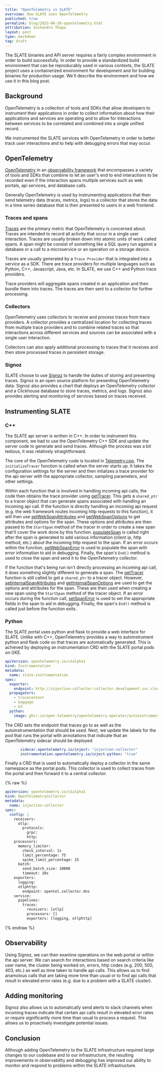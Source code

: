 ```yaml
---
title: "OpenTelemetry in SLATE"
overview: How SLATE uses OpenTelemetry
published: true
permalink: blog/2023-06-30-opentelemetry.html
attribution: Suchandra Thapa
layout: post
type: markdown
tag: draft
---
```


The SLATE binaries and API server requires a fairly complex environment in order to build successfully. In order to provide a standardized build environment that can be reproducably used in various contexts, the SLATE project uses a containerized environment for development and for building binaries for production usage. We'll describe the environment and how we use it in this blog post.

<!--end_excerpt-->

## Background

OpenTelemetry is a collection of tools and SDKs that allow developers to instrument their applications in order to collect information about how their applications and services are operating and to allow for interactions between services to be correlated and combined into a single unified record.

We instrumented the SLATE services with OpenTelemetry in order to better track user interactions and to help with debugging errors that may occur.

## OpenTelemetry

[OpenTelemetry](https://opentelemetry.io/) in an [observability framework](https://opentelemetry.io/docs/concepts/observability-primer/#what-is-observability) that encompasses a variety of tools and SDKs that combine to let an user's end to end interactions to be recorded even if the interaction spans multiple services such as web portals, api services, and database calls. 

Generally OpenTelemetry is used by instrumenting applications that then send telemetry data (traces, metrics, logs) to a collector that stores the data in a time series database that is then presented to users in a web frontend.

### Traces and spans

[Traces](https://opentelemetry.io/docs/concepts/signals/traces/) are the primary metric that OpenTelemetry is concerned about. Traces are intended to record all activity that occur in a single user interaction. Traces are usually broken down into atomic units of work called spans. A span might be consist of something like a SQL query run against a database or a call to a microservice or an operation on a storage device. 

Traces are usually generated by a `Trace Provider` that is integrated into a service as a SDK. There are trace providers for multiple languages such as Python, C++, Javascript, Java, etc. In SLATE, we use  C++ and Python trace providers.

Trace providers will aggregate spans created in an application and then bundle them into traces. The traces are then sent to a collector for further processing.

### Collectors

OpenTelemetry uses collectors to receive and process traces from trace providers. A collector provides a centralized location for collecting traces from multiple trace providers and to combine related traces so that interactions across different services and sources can be associated with a single user interaction. 

Collectors can also apply additional processing to traces that it receives and then store processed traces in persistent storage. 

### Signoz

SLATE choose to use [Signoz](https://signoz.io/) to handle the duties of storing and presenting traces. Signoz is an open source platform for presenting OpenTelemetry data. Signoz also provides a chart that deploys an OpenTelemetry collector and a Clickhouse database to store traces, metrics, and logs. Signoz also provides alerting and monitoring of services based on traces received.

## Instrumenting SLATE

### C++

The SLATE api server is written in C++. In order to instrument this component, we had to use the OpenTelemetry C++ SDK and update the server code to generate and send traces. Although the process was a bit tedious, it was relatively straightforward.

The core of the OpenTelemetry code is located in [Telemetry.cpp](https://github.com/slateci/slate-client-server/blob/master/src/Telemetry.cpp). The `initializeTracer` function is called when the server starts up. It takes the configuration settings for the server and then intializes a trace provider for the api server with the appropriate collector, sampling parameters, and other settings.

Within each function that is involved in handling incoming api calls, the code then obtains the trace provider using [getTracer](https://github.com/slateci/slate-client-server/blob/master/src/Telemetry.cpp#L124). This gets a `shared_ptr` to a tracer object that can generate spans associated with handling an incoming api call. If the function is directly handling an incoming api request (e.g. the web framework routes incoming http requests to this function), it will then use [setWebSpanAttributes](https://github.com/slateci/slate-client-server/blob/master/src/Telemetry.cpp#L130) and [getWebSpanOptions](https://github.com/slateci/slate-client-server/blob/master/src/Telemetry.cpp#L152) to get attributes and options for the span. These options and attributes are then passed to the `StartSpan` method of the tracer in order to create a new span that'll cover the work done by this function. [populateSpan](https://github.com/slateci/slate-client-server/blob/master/src/Telemetry.cpp#L179) is called right after the span is generated to add various information (client ip, http method, etc.) about the incoming http request to the span. If an error occurs within the function, [setWebSpanError](https://github.com/slateci/slate-client-server/blob/master/src/Telemetry.cpp#L209) is used to populate the span with error information to aid in debugging. Finally, the span's `End()` method is used to close the span and send it to the OpenTelemetry collector.

If the function that's being run isn't directly processing an incoming api call, it does something slightly different to generate a span. The [getTracer](https://github.com/slateci/slate-client-server/blob/master/src/Telemetry.cpp#L124) function is still called to get a `shared_ptr` to a tracer object. However, [setInternalSpanAttributes](https://github.com/slateci/slate-client-server/blob/master/src/Telemetry.cpp#L167) and [getInternalSpanOptions](https://github.com/slateci/slate-client-server/blob/master/src/Telemetry.cpp#L172) are used to get the options and attributes for the span. These are then used when creating a new span using the `StartSpan` method of the tracer object. If an error occurs during the function call, [setSpanError](https://github.com/slateci/slate-client-server/blob/master/src/Telemetry.cpp#L215) is used to set the appropriate fields in the span to aid in debugging. Finally, the span's `End()` method is called just before the function exits.

### Python

The SLATE portal uses python and flask to provide a web interface for SLATE. Unlike with C++, OpenTelemetry provides a way to autoinstrument python and flask code so that traces are automatically generated. This is achieved by deploying an instrumentation CRD with the SLATE portal pods on GKE. 

```yaml
apiVersion: opentelemetry.io/v1alpha1
kind: Instrumentation
metadata:
  name: slate-instrumentation
spec:
  exporter:
    endpoint: http://injection-collector-collector.development.svc.cluster.local:4318
  propagators:
    - tracecontext
    - baggage
    - b3
  python:
    image: ghcr.io/open-telemetry/opentelemetry-operator/autoinstrumentation-python:latest

```

The CRD sets the endpoint that traces go to  as well as the autoinstrumentation that should be used. Next, we update the labels for the pod that runs the portal with annotations that indicate that an OpenTelemetry sidecar should be deployed

```yaml
       sidecar.opentelemetry.io/inject: "injection-collector"
       instrumentation.opentelemetry.io/inject-python: "true"
```

Finally a CRD that is used to automatically deploy a collector in the same namespace as the portal pods. This collector is used to collect traces from the portal and then forward it to a central collector.

{% raw %}
```yaml
apiVersion: opentelemetry.io/v1alpha1
kind: OpenTelemetryCollector
metadata:
  name: injection-collector
spec:
  config: |
    receivers:
      otlp:
        protocols:
          grpc:
          http:
    processors:
      memory_limiter:
        check_interval: 1s
        limit_percentage: 75
        spike_limit_percentage: 15
      batch:
        send_batch_size: 10000
        timeout: 10s
    exporters:
      logging:
      otlphttp:
        endpoint: opentel.collector.dns
    service:
      pipelines:
        traces:
          receivers: [otlp]
          processors: []
          exporters: [logging, otlphttp]
```
{% endraw %}

## Observability

Using Signoz, we can then examine operations on the web portal or within the api server. We can search for interactions based on search criteria like user name, the cluster being worked on, errors, http codes (e.g. 200, 500, 403, etc.) as well as time taken to handle api calls. This allows us to find anamolous calls that are taking more time than usual or to find api calls that result in elevated error rates (e.g. due to a problem with a SLATE cluster).

## Adding monitoring

Signoz also allows us to automatically send alerts to slack channels when incoming traces indicate that certain api calls result in elevated error rates or require significantly more time than usual to process a request. This allows us to proactively investigate potential issues.

##  Conclusion

Although adding OpenTelemetry to the SLATE infrastructure required large changes to our codebase and to our infrastructure, the resulting improvements in observability and debugging has improved our ability to monitor and respond to problems within the SLATE infrastructure.
